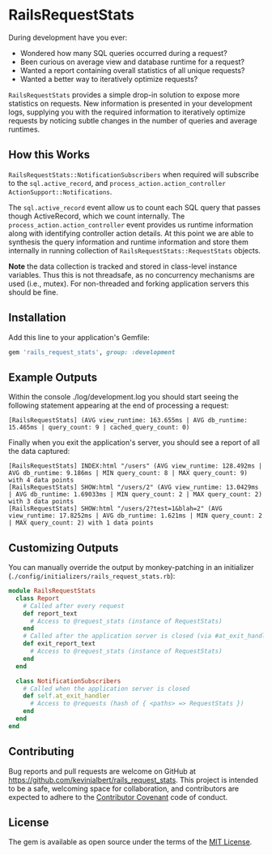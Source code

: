 # RailsRequestStats

During development have you ever:

* Wondered how many SQL queries occurred during a request?
* Been curious on average view and database runtime for a request?
* Wanted a report containing overall statistics of all unique requests?
* Wanted a better way to iteratively optimize requests?

`RailsRequestStats` provides a simple drop-in solution to expose more statistics on requests. New information is presented in your development logs, supplying you with the required information to iteratively optimize requests by noticing subtle changes in the number of queries and average runtimes.

## How this Works

`RailsRequestStats::NotificationSubscribers` when required will subscribe to the `sql.active_record`, and `process_action.action_controller` `ActionSupport::Notifications`.

The `sql.active_record` event allow us to count each SQL query that passes though ActiveRecord, which we count internally. The `process_action.action_controller` event provides us runtime information along with identifying controller action details. At this point we are able to synthesis the query information and runtime information and store them internally in running collection of `RailsRequestStats::RequestStats` objects.

**Note** the data collection is tracked and stored in class-level instance variables. Thus this is not threadsafe, as no concurrency mechanisms are used (i.e., mutex). For non-threaded and forking application servers this should be fine.

## Installation

Add this line to your application's Gemfile:

```ruby
gem 'rails_request_stats', group: :development
```

## Example Outputs

Within the console ./log/development.log you should start seeing the following statement appearing at the end of processing a request:

```
[RailsRequestStats] (AVG view_runtime: 163.655ms | AVG db_runtime: 15.465ms | query_count: 9 | cached_query_count: 0)
```

Finally when you exit the application's server, you should see a report of all the data captured:

```
[RailsRequestStats] INDEX:html "/users" (AVG view_runtime: 128.492ms | AVG db_runtime: 9.186ms | MIN query_count: 8 | MAX query_count: 9) with 4 data points
[RailsRequestStats] SHOW:html "/users/2" (AVG view_runtime: 13.0429ms | AVG db_runtime: 1.69033ms | MIN query_count: 2 | MAX query_count: 2) with 3 data points
[RailsRequestStats] SHOW:html "/users/2?test=1&blah=2" (AVG view_runtime: 17.8252ms | AVG db_runtime: 1.621ms | MIN query_count: 2 | MAX query_count: 2) with 1 data points
```

## Customizing Outputs

You can manually override the output by monkey-patching in an initializer (`./config/initializers/rails_request_stats.rb`):

```ruby
module RailsRequestStats
  class Report
    # Called after every request
    def report_text
      # Access to @request_stats (instance of RequestStats)
    end
    # Called after the application server is closed (via #at_exit_handler)
    def exit_report_text
      # Access to @request_stats (instance of RequestStats)
    end
  end

  class NotificationSubscribers
    # Called when the application server is closed
    def self.at_exit_handler
      # Access to @requests (hash of { <paths> => RequestStats })
    end
  end
end
```

## Contributing

Bug reports and pull requests are welcome on GitHub at https://github.com/kevinjalbert/rails_request_stats. This project is intended to be a safe, welcoming space for collaboration, and contributors are expected to adhere to the [Contributor Covenant](contributor-covenant.org) code of conduct.

## License

The gem is available as open source under the terms of the [MIT License](http://opensource.org/licenses/MIT).


